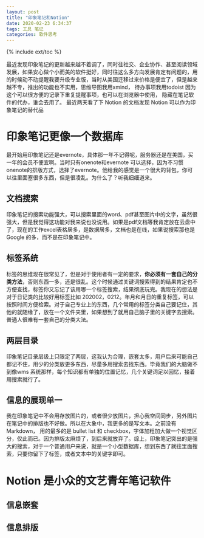 ```yaml
---
layout: post
title: "印象笔记和Notion"
date: 2020-02-23 6:34:37
tags: 工具 笔记
categories: 软件思考
---
```

{% include ext/toc %}

最近发现印象笔记的更新越来越不着调了，同时往社交、企业协作、甚至阅读领域发展，如果安心做个小而美的软件挺好，同时往这么多方向发展肯定有问题的，用的时候动不动提醒我要升级专业版，当时从美国迁移过来价格是便宜了，但是越来越不专，推出的功能也不实用，思维导图我用xmind， 待办事项我用todoist 因为这个可以很方便的记录下重复提醒事项，也可以在浏览器中使用， 隐藏在笔记软件的代办，谁会去用了。 最近两天看了下 Notion 的文档发现 Notion 可以作为印象笔记的替代品

# 印象笔记更像一个数据库

最开始用印象笔记还是evernote，具体那一年不记得呢，服务器还是在美国，买一年的会员不便宜啊。当时只有onenote和evernote 可以选择，因为不习惯onenote的排版方式，选择了evernote。他给我的感觉是一个很大的背包，你可以往里面塞很多东西，但是很凌乱。为什么了？听我细细道来。


## 文档搜索

印象笔记的搜索功能强大，可以搜索里面的word、pdf甚至图片中的文字，虽然很强大，但是我觉得这功能对我来说也没说用。如果是pdf文档等我肯定放在云盘中了，现在的工作excel表格居多，是数据居多，文档也是在线，如果说搜索那也是 Google 的多，而不是在印象笔记中。

## 标签系统

标签的思维现在很常见了，但是对于使用者有一定的要求，**你必须有一套自己的分类方法**，否则东西一多，还是很乱。这个时候通过关键词搜索得到的结果肯定也不方便查找，标签你又忘记了该用哪一个标签搜索，结果彻底玩完。我现在的想法是对于日记类的比较好用标签比如 202002，0212。年月和月日的重复标签，可以按照时间方便检索。对于自己专业上的东西，几个常用的标签分类自己要记住，其他的就随缘了，放在一个文件夹里，如果想到了就用自己脑子里的关键字去搜索。普通人很难有一套自己的分类大法。


## 两层目录

印象笔记目录层级上只限定了两层，这我认为合理，嵌套太多，用户后来可能自己都记不住，用少的分类放更多东西，尽量多用搜索去找东西。毕竟我们的大脑做不到像wms 系统那样，每个知识都有单独的位置记忆，几个关键词足以回忆，接着用搜索就行了。

## 信息的展现单一

我在印象笔记中不会用存放图片的，或者很少放图片，担心我空间同步，另外图片在笔记中的排版也不好做。所以在大象中，我更多的是写文本。之前没有Markdown， 用的最多的是 bullet list 和 checkbox，字体加粗加大做一个视觉区分，仅此而已。因为排版太麻烦了，到后来就放弃了。综上，印象笔记突出的是强大的搜索，对于一个普通用户来说，就是一个小型数据库，想到东西了就往里面搜索，只要你留下了标签，或者文本中的关键字即可。

# Notion 是小众的文艺青年笔记软件

## 信息嵌套

## 信息排版